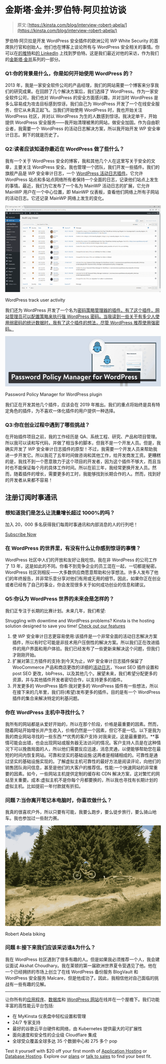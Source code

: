 # 金斯塔·金并:罗伯特·阿贝拉访谈

> 原文:[https://kinsta.com/blog/interview-robert-abela/](https://kinsta.com/blog/interview-robert-abela/)

罗伯特·阿贝拉是开发 WordPress 安全插件的欧洲公司 WP White Security 的首席执行官和创始人。他们也在博客上谈论所有与 WordPress 安全相关的事情。你可以在[的推特](https://twitter.com/robertabela)和[的 LinkedIn](https://www.linkedin.com/in/robertabela/) 上找到罗伯特。这是我们最近对他的采访，作为我们的[金斯塔·金并](https://kinsta.com/?post_type=post&s=kingpin)系列的一部分。

 ### Q1:你的背景是什么，你是如何开始使用 WordPress 的？

2013 年，我是一家安全软件公司的产品经理，我们的网站需要一个博客来分享我们的研究成果。在回顾了几个解决方案后，我们选择了 WordPress。作为一家安全软件公司，我们也对 WordPress 的安全方面感兴趣，并对当时 WordPress 是多么容易成为攻击目标感到惊讶。我们自己为 WordPress 开发了一个在线安全服务，但它从未真正起飞。当我们开始使用 WordPress 时，我也开始关注 WordPress 社区，并对以 WordPress 为生的人数感到惊讶。我决定单干，开始提供 WordPress 安全服务——我开始清理被黑的网站，做安全加固。作为自由职业者，我需要一个 WordPress 的活动日志解决方案，所以我开始开发 WP 安全审计日志。剩下的就是历史了。

 ### Q2:读者应该知道你最近在 WordPress 做了些什么？

我有一个关于 WordPress 安全的博客，我和其他几个人在这里写关于安全的文章，主要关注 WordPress 安全。我也管理一个团队，我们开发一些插件。我们的旗舰产品是 WP 安全审计日志，一个 [WordPress 活动日志插件](https://www.wpsecurityauditlog.com/)。它允许 WordPress 站点和多站点网络所有者保持一个全面的日志，记录他们站点上发生的事情。最近，我们为它发布了一个名为 MainWP 活动日志的扩展，它允许 MainWP 用户在一个中心位置，即 MainWP 仪表板，查看他们网络上所有子网站的活动日志。它还记录 MainWP 网络上发生的变化。

[![WordPress track user activity](img/f8f133b0a6de640fccb3a7169ddabad9.png)](https://www.wpsecurityauditlog.com/)

WordPress track user activity



我们还为 WordPress 开发了一个名为[密码策略管理器的插件。有了这个插件，网站管理员可以配置策略来执行强 WordPress 密码。当我读到一些关于有多少人使用弱密码的统计数据时，我有了这个插件的想法，尽管 WordPress 推荐使用强密码。](https://www.wpwhitesecurity.com/wordpress-plugins/password-policy-manager-wordpress/)

[![Password Policy Manager for WordPress plugin](img/a3be0677c137f987e0c5a5fad7171cda.png)](https://www.wpwhitesecurity.com/wordpress-plugins/password-policy-manager-wordpress/)

Password Policy Manager for WordPress plugin



我们正在开发其他几个插件，应该会在 2019 年推出。我们的重点将始终是具有特定角色的插件，为不喜欢一体化插件的用户提供一种选择。









 ### Q3:你在创业过程中遇到了哪些挑战？

在开始插件项目之前，我的工作经历是 QA、系统工程、研究、产品和项目管理。所以我可以读和写代码，并做了相当多的脚本，但我不是一个开发人员。但是，我确实开发了 WP 安全审计日志插件的原型！不过，我需要一个开发人员来帮助我进一步开发它。所以我花了五年时间做咨询和其他工作，给开发商发工资。更糟糕的是，我找不到一个愿意致力于这个项目的开发者，因为这个插件不够大，而且当时也不能保证每个月的具体工作时间。所以在前三年，我经常更换开发人员。然而，随着插件的增长，需要更多的工时，我能够找到长期合作的人。然而，找到好的开发者从来都不容易！

 ## 注册订阅时事通讯



### 想知道我们是怎么让流量增长超过 1000%的吗？

加入 20，000 多名获得我们每周时事通讯和内部消息的人的行列吧！

[Subscribe Now](#newsletter)

### 在 WordPress 的世界里，有没有什么让你感到惊讶的事情？

WordPress 社区中人们的开放和友好让我吃惊。我在非 WordPress 的公司工作了 13 年，这是如此的不同。你看不到竞争企业的员工混在一起，一切都是秘密。WordPress 社区则相反——大多数供应商愿意帮助和分享想法。许多人发布了他们的年终报告，并非常乐意分享对他们有用或无用的细节。因此，如果你正在创业或者已经有了自己的事业，你会发现很多关于如何成功创业的信息和建议。

### Q5:你认为 WordPress 世界的未来会是怎样的？

我们正专注于长期的比赛计划。未来几年，我们希望:

Struggling with downtime and WordPress problems? Kinsta is the hosting solution designed to save you time! [Check out our features](https://kinsta.com/features/)

1.  使 WP 安全审计日志更容易使用:该插件是一个非常全面的活动日志解决方案插件，所以有时它可能是非技术用户压倒性的解决方案。所以我们正在改进插件的用户界面和用户体验。我们已经发布了一些更新来解决这个问题，但我们才刚刚开始。
2.  扩展对第三方插件的支持:到今天为止，WP 安全审计日志插件保留了 WooCommerce 产品和商店更改的详细的[活动日志](https://www.wpsecurityauditlog.com/woocommerce-activity-log-datasheet/)，Yoast SEO 插件设置和 post SEO 更改，bbPress，以及其他几个。展望未来，我们希望分配更多的资源，并与其他插件开发者密切合作，以支持更多的插件。
3.  开发更多的 WordPress 插件:我对更多的 WordPress 插件有一些想法，所以在接下来的几年里，我们将(希望)发布更多的插件。目的是有一个 WordPress 插件的集合来解决特定的利基问题。

### 你在 WordPress 主机中寻找什么？

我所有的网站都是从爱好开始的，所以在那个阶段，价格是最重要的因素。然而，随着网站开始增长并产生收入，价格仍然是一个因素，但它不是一切。以下是我为我的商业网站寻找的一些东西:**优秀的客户支持:对我来说，这是最重要的。**事情可能会出错，也会出现网站或服务器无法访问的情况。客户支持人员是在这种情况下可以挽救局面的人，所以他们需要反应迅速，消息灵通，以便能够帮助您在最短的时间内恢复网站。可靠和坚实的基础设施:这两者是相辅相成的。可靠性是通过坚实的基础设施实现的。了解虚拟主机可靠性的最好方法是阅读评论，向他们的销售团队询问信息，甚至是他们的大客户的推荐信。性能:一个快速网站的非常重要的因素。如今，一些网站主机提供定制的缓存和 CDN 解决方案，这对繁忙的网站至关重要。成本:虚拟主机不是你每个月都要换的，所以我也寻找有长期计划的虚拟主机。比如提前一年付款就有折扣。

### 问题 7:当你离开笔记本电脑时，你喜欢做什么？

我真的很喜欢户外，所以只要有可能，我要么跑步，要么徒步旅行，要么骑山地车。我也参加过一些耐力赛。

![Robert Abela biking](img/7445b7db79a70fad9d9611bf52a0877e.png)

Robert Abela biking



### 问题 8:接下来我们应该采访谁&为什么？

我在 WordPress 社区遇到了很多有趣的人。但是如果我必须推荐一个人，我会建议面试 Akshat Choudhary。我在莱顿的第一届欧洲世界夏令营遇见了他。他在一个已经拥挤的市场上创立了在线 WordPress 备份服务 BlogVault 和 WordPress 安全服务 Malcare，但是他成功了。因此，我相信他对自己面临的挑战有一些有趣的见解。

* * *

让你所有的[应用程序](https://kinsta.com/application-hosting/)、[数据库](https://kinsta.com/database-hosting/)和 [WordPress 网站](https://kinsta.com/wordpress-hosting/)在线并在一个屋檐下。我们功能丰富的高性能云平台包括:

*   在 MyKinsta 仪表盘中轻松设置和管理
*   24/7 专家支持
*   最好的谷歌云平台硬件和网络，由 Kubernetes 提供最大的可扩展性
*   面向速度和安全性的企业级 Cloudflare 集成
*   全球受众覆盖全球多达 35 个数据中心和 275 多个 pop

Test it yourself with $20 off your first month of [Application Hosting](https://kinsta.com/application-hosting/) or [Database Hosting](https://kinsta.com/database-hosting/). Explore our [plans](https://kinsta.com/plans/) or [talk to sales](https://kinsta.com/contact-us/) to find your best fit.